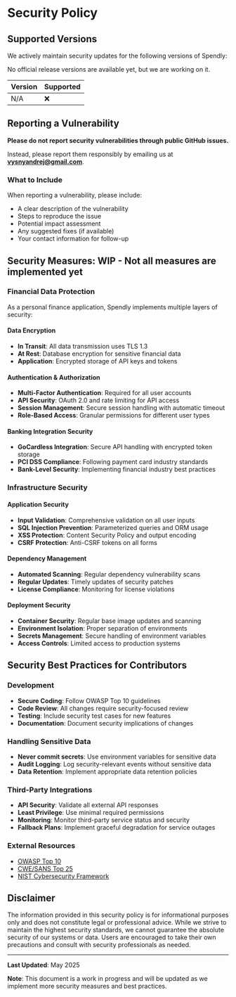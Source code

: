# Security Policy

## Supported Versions

We actively maintain security updates for the following versions of Spendly:

No official release versions are available yet, but we are working on it.

| Version | Supported          |
| ------- | ------------------ |
| N/A     | :x:                |

## Reporting a Vulnerability

**Please do not report security vulnerabilities through public GitHub issues.**

Instead, please report them responsibly by emailing us at **vysnyandrej@gmail.com**.

### What to Include

When reporting a vulnerability, please include:

- A clear description of the vulnerability
- Steps to reproduce the issue
- Potential impact assessment
- Any suggested fixes (if available)
- Your contact information for follow-up

## Security Measures: WIP - Not all measures are implemented yet

### Financial Data Protection

As a personal finance application, Spendly implements multiple layers of security:

#### Data Encryption
- **In Transit**: All data transmission uses TLS 1.3
- **At Rest**: Database encryption for sensitive financial data
- **Application**: Encrypted storage of API keys and tokens

#### Authentication & Authorization
- **Multi-Factor Authentication**: Required for all user accounts
- **API Security**: OAuth 2.0 and rate limiting for API access
- **Session Management**: Secure session handling with automatic timeout
- **Role-Based Access**: Granular permissions for different user types

#### Banking Integration Security
- **GoCardless Integration**: Secure API handling with encrypted token storage
- **PCI DSS Compliance**: Following payment card industry standards
- **Bank-Level Security**: Implementing financial industry best practices

### Infrastructure Security

#### Application Security
- **Input Validation**: Comprehensive validation on all user inputs
- **SQL Injection Prevention**: Parameterized queries and ORM usage
- **XSS Protection**: Content Security Policy and output encoding
- **CSRF Protection**: Anti-CSRF tokens on all forms

#### Dependency Management
- **Automated Scanning**: Regular dependency vulnerability scans
- **Regular Updates**: Timely updates of security patches
- **License Compliance**: Monitoring for license violations

#### Deployment Security
- **Container Security**: Regular base image updates and scanning
- **Environment Isolation**: Proper separation of environments
- **Secrets Management**: Secure handling of environment variables
- **Access Controls**: Limited access to production systems

## Security Best Practices for Contributors

### Development
- **Secure Coding**: Follow OWASP Top 10 guidelines
- **Code Review**: All changes require security-focused review
- **Testing**: Include security test cases for new features
- **Documentation**: Document security implications of changes

### Handling Sensitive Data
- **Never commit secrets**: Use environment variables for sensitive data
- **Audit Logging**: Log security-relevant events without sensitive data
- **Data Retention**: Implement appropriate data retention policies

### Third-Party Integrations
- **API Security**: Validate all external API responses
- **Least Privilege**: Use minimal required permissions
- **Monitoring**: Monitor third-party service status and security
- **Fallback Plans**: Implement graceful degradation for service outages

### External Resources
- [OWASP Top 10](https://owasp.org/www-project-top-ten/)
- [CWE/SANS Top 25](https://cwe.mitre.org/top25/)
- [NIST Cybersecurity Framework](https://www.nist.gov/cyberframework)

## Disclaimer

The information provided in this security policy is for informational purposes only and does not constitute legal or professional advice. While we strive to maintain the highest security standards, we cannot guarantee the absolute security of our systems or data. Users are encouraged to take their own precautions and consult with security professionals as needed.

---

**Last Updated**: May 2025

**Note**: This document is a work in progress and will be updated as we implement more security measures and best practices.
